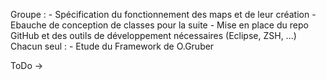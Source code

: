 Groupe :	- Spécification du fonctionnement des maps et de leur création 
	- Ebauche de conception de classes pour la suite 
	- Mise en place du repo GitHub et des outils de développement nécessaires (Eclipse, ZSH, ...)
Chacun seul : - Etude du Framework de O.Gruber


ToDo 
->
